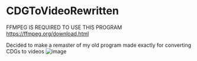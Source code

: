 # CDGToVideoRewritten
FFMPEG IS REQUIRED TO USE THIS PROGRAM https://ffmpeg.org/download.html


Decided to make a remaster of my old program made exactly for converting CDGs to videos 
![image](https://user-images.githubusercontent.com/48498816/167530677-c5dc57a6-6090-4e3d-8e94-00ac66a1e270.png)

